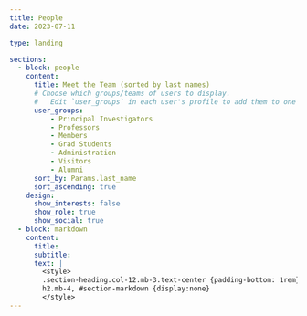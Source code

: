 ```yaml
---
title: People
date: 2023-07-11

type: landing

sections:
  - block: people
    content:
      title: Meet the Team (sorted by last names)
      # Choose which groups/teams of users to display.
      #   Edit `user_groups` in each user's profile to add them to one or more of these groups.
      user_groups:
          - Principal Investigators
          - Professors
          - Members
          - Grad Students
          - Administration
          - Visitors
          - Alumni
      sort_by: Params.last_name
      sort_ascending: true
    design:
      show_interests: false
      show_role: true
      show_social: true
  - block: markdown
    content: 
      title:
      subtitle:
      text: |
        <style>
        .section-heading.col-12.mb-3.text-center {padding-bottom: 1rem}
        h2.mb-4, #section-markdown {display:none}
        </style> 
---
```

